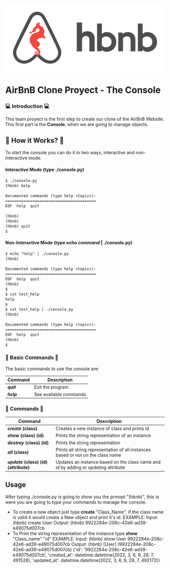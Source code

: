 ![hBnB](img/hbnblogo.png)
# AirBnB Clone Proyect - The Console

### :computer: Introduction :computer:
This team proyect is the first step to create our clone of the AirBnB Website.
This first part is the **Console**, when we are going to manage objects.

## :construction_worker:  How it Works? :construction_worker:

To start the console you can do it in two ways, interactive and non-interactive mode.

#### Interactive Mode (type ./console.py)
```
$ ./console.py
(hbnb) help

Documented commands (type help <topic>):
========================================
EOF  help  quit

(hbnb) 
(hbnb) 
(hbnb) quit
$
```

#### Non-Interactive Mode (type echo ***command*** | ./console.py)
```
$ echo "help" | ./console.py
(hbnb)

Documented commands (type help <topic>):
========================================
EOF  help  quit
(hbnb) 
$
$ cat test_help
help
$
$ cat test_help | ./console.py
(hbnb)

Documented commands (type help <topic>):
========================================
EOF  help  quit
(hbnb) 
$
```

### :speech_balloon: Basic Commands :speech_balloon:
The basic commands to use the console are:

| Command | Description |
| ------- | ----------- |
| ***quit*** | Exit the program |
| ***help*** | See available commands |

### :speech_balloon: Commands :speech_balloon:
| Command | Description |
| ------- | ----------- |
| ***create*** **(class)** | Creates a new instance of class and prints id |
| ***show*** **(class)** **(id)** | Prints the string representation of an instance |
| ***destroy*** **(class)** **(id)** | Prints the string representation |
| ***all*** **(class)** | Prints all string representation of all instances based or not on the class name |
| ***update*** **(class)** **(id)** **(attribute)** | Updates an instance based on the class name and id by adding or updating attribute |


## Usage

After typing ./console.py is going to show you the prmopt "(hbnb)", this is were you are going to type your commands to manage the console.

- To create a new object just type **create** "Class_Name", if the class name is valid it would create a New object and print it's id.
EXAMPLE:
	Input: (hbnb) create User
	Output: (hbnb) 9922284e-208c-42e6-ad39-e49075d007cb
- To Print the string representation of the instance type **show** "Class_name" "id"
EXAMPLE:
	Input: (hbnb) show User 9922284e-208c-42e6-ad39-e49075d007cb
	Output: (hbnb) [User] (9922284e-208c-42e6-ad39-e49075d007cb) {'id': '9922284e-208c-42e6-ad39-e49075d007cb', 'created_at': datetime.datetime(2022, 3, 6, 9, 29, 7, 491528), 'updated_at': datetime.datetime(2022, 3, 6, 9, 29, 7, 492172)}





